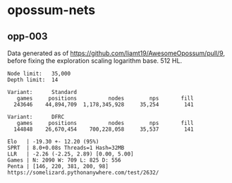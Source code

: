 # opossum-nets


## opp-003 

Data generated as of https://github.com/liamt19/AwesomeOpossum/pull/9, before fixing the exploration scaling logarithm base. 512 HL.
```
Node limit:   35,000
Depth limit:  14

Variant:      Standard
   games     positions          nodes        nps       fill
  243646    44,894,709  1,178,345,928     35,254        141

Variant:      DFRC
   games     positions          nodes        nps       fill
  144848    26,670,454    700,228,058     35,537        141

Elo   | -19.30 +- 12.20 (95%)
SPRT  | 8.0+0.08s Threads=1 Hash=32MB
LLR   | -2.26 (-2.25, 2.89) [0.00, 5.00]
Games | N: 2090 W: 709 L: 825 D: 556
Penta | [146, 220, 381, 200, 98]
https://somelizard.pythonanywhere.com/test/2632/
```
